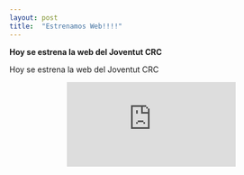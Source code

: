 ```yaml
---
layout: post
title:  "Estrenamos Web!!!!"
---
```


**Hoy se estrena la web del Joventut CRC**

Hoy se estrena la web del Joventut CRC
<center>

<div class='embed-container'><iframe src='https://www.youtube.com/embed/ANy2itAnwVc' frameborder='0' allowfullscreen></iframe></div>
</center>
